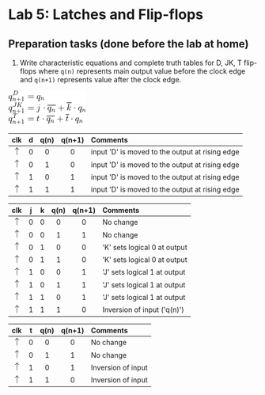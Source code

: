 # Lab 5: Latches and Flip-flops

## Preparation tasks (done before the lab at home)

1. Write characteristic equations and complete truth tables for D, JK, T flip-flops where `q(n)` represents main output value before the clock edge and `q(n+1)` represents value after the clock edge.

![Characteristic equations](images/eq_flip_flops.png)

   | **clk** | **d** | **q(n)** | **q(n+1)** | **Comments** |
   | :-: | :-: | :-: | :-: | :-- |
   | ![rising](images/eq_uparrow.png) | 0 | 0 | 0 | input 'D' is moved to the output at rising edge |
   | ![rising](images/eq_uparrow.png) | 0 | 1 | 0 | input 'D' is moved to the output at rising edge |
   | ![rising](images/eq_uparrow.png) | 1 | 0 | 1 | input 'D' is moved to the output at rising edge |
   | ![rising](images/eq_uparrow.png) | 1 | 1 | 1 | input 'D' is moved to the output at rising edge |

   | **clk** | **j** | **k** | **q(n)** | **q(n+1)** | **Comments** |
   | :-: | :-: | :-: | :-: | :-: | :-- |
   | ![rising](images/eq_uparrow.png) | 0 | 0 | 0 | 0 | No change |
   | ![rising](images/eq_uparrow.png) | 0 | 0 | 1 | 1 | No change |
   | ![rising](images/eq_uparrow.png) | 0 | 1 | 0 | 0 | 'K' sets logical 0 at output |
   | ![rising](images/eq_uparrow.png) | 0 | 1 | 1 | 0 | 'K' sets logical 0 at output |
   | ![rising](images/eq_uparrow.png) | 1 | 0 | 0 | 1 | 'J' sets logical 1 at output |
   | ![rising](images/eq_uparrow.png) | 1 | 0 | 1 | 1 | 'J' sets logical 1 at output |
   | ![rising](images/eq_uparrow.png) | 1 | 1 | 0 | 1 | 'J' sets logical 1 at output |
   | ![rising](images/eq_uparrow.png) | 1 | 1 | 1 | 0 | Inversion of input ('q(n)') |

   | **clk** | **t** | **q(n)** | **q(n+1)** | **Comments** |
   | :-: | :-: | :-: | :-: | :-- |
   | ![rising](images/eq_uparrow.png) | 0 | 0 | 0 | No change |
   | ![rising](images/eq_uparrow.png) | 0 | 1 | 1 | No change |
   | ![rising](images/eq_uparrow.png) | 1 | 0 | 1 | Inversion of input |
   | ![rising](images/eq_uparrow.png) | 1 | 1 | 0 | Inversion of input |
